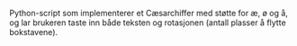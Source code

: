 Python-script som implementerer et Cæsarchiffer med støtte for æ, ø og å, og lar brukeren taste inn både teksten og rotasjonen (antall plasser å flytte bokstavene).
